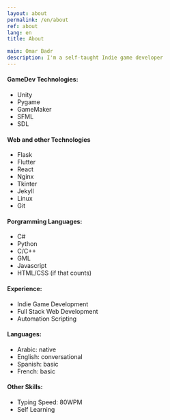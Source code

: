 ```yaml
---
layout: about
permalink: /en/about
ref: about
lang: en
title: About

main: Omar Badr
description: I'm a self-taught Indie game developer
---
```


#### GameDev Technologies:
- Unity
- Pygame
- GameMaker
- SFML
- SDL

#### Web and other Technologies
- Flask
- Flutter
- React
- Nginx
- Tkinter
- Jekyll
- Linux
- Git

#### Porgramming Languages:
- C#
- Python
- C/C++
- GML
- Javascript
- HTML/CSS (if that counts)

#### Experience:
- Indie Game Development
- Full Stack Web Development
- Automation Scripting

#### Languages:
- Arabic: native
- English: conversational
- Spanish: basic
- French: basic

#### Other Skills:
- Typing Speed: 80WPM
- Self Learning